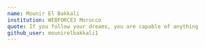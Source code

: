 ```yaml
---
name: Mounir El Bakkali
institution: WEBFORCE3 Morocco
quote: If you follow your dreams, you are capable of anything
github_user: mounirelbakkali1
---
```

